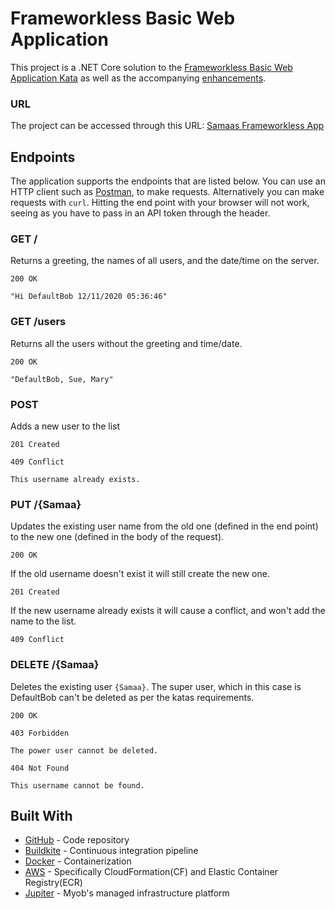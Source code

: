 # Frameworkless Basic Web Application


This project is a .NET Core solution to the [Frameworkless Basic Web Application Kata](https://github.com/MYOB-Technology/General_Developer/blob/master/katas/kata-frameworkless-basic-web-application/kata-frameworkless-basic-web-application.md) as well as the accompanying [enhancements](https://github.com/MYOB-Technology/General_Developer/blob/master/katas/kata-frameworkless-basic-web-application/kata-frameworkless-basic-web-application-enhancements.md). 

### URL
The project can be accessed through this URL: [Samaas Frameworkless App](https://samaa-frameworkless-app.svc.platform.myobdev.com/)

## Endpoints
The application supports the endpoints that are listed below. You can use an HTTP client such as [Postman](https://www.postman.com/), to make requests. Alternatively you can make requests with `curl`. Hitting the end point with your browser will not work, seeing as you have to pass in an API token through the header. 

### GET /

Returns a greeting, the names of all users, and the date/time on the server.

```
200 OK

"Hi DefaultBob 12/11/2020 05:36:46"
```

### GET /users

Returns all the users without the greeting and time/date.

```
200 OK

"DefaultBob, Sue, Mary"
```

### POST

Adds a new user to the list

```
201 Created
```

```
409 Conflict

This username already exists.
```

### PUT /{Samaa}

Updates the existing user name from the old one (defined in the end point) to the new one (defined in the body of the request).

```
200 OK
```

If the old username doesn't exist it will still create the new one.
```
201 Created
```
If the new username already exists it will cause a conflict, and won't add the name to the list.

```
409 Conflict

```

### DELETE /{Samaa}

Deletes the existing user `{Samaa}`. The super user, which in this case is DefaultBob can't be deleted as per the katas requirements.

```
200 OK
```

```
403 Forbidden

The power user cannot be deleted.
```

```
404 Not Found

This username cannot be found.
```

## Built With
* [GitHub](https://github.com/) - Code repository
* [Buildkite](https://buildkite.com/) - Continuous integration pipeline
* [Docker](https://www.docker.com/) - Containerization
* [AWS](https://https://aws.amazon.com/) - Specifically CloudFormation(CF) and Elastic Container Registry(ECR)
* [Jupiter](https://get.jupiter.myob.com/) - Myob's managed infrastructure platform